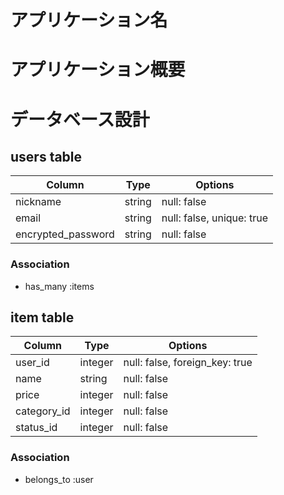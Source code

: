 # アプリケーション名

# アプリケーション概要

# データベース設計

## users table

|Column             |Type   |Options                   |
|-------------------|-------|--------------------------|
|nickname           |string |null: false               |
|email              |string |null: false, unique: true |
|encrypted_password |string |null: false               |

### Association

* has_many :items

## item table

|Column              |Type    |Options                        |
|--------------------|--------|-------------------------------|
|user_id             |integer |null: false, foreign_key: true |
|name                |string  |null: false                    |
|price               |integer |null: false                    |
|category_id         |integer |null: false                    |
|status_id           |integer |null: false                    |

### Association

* belongs_to :user
